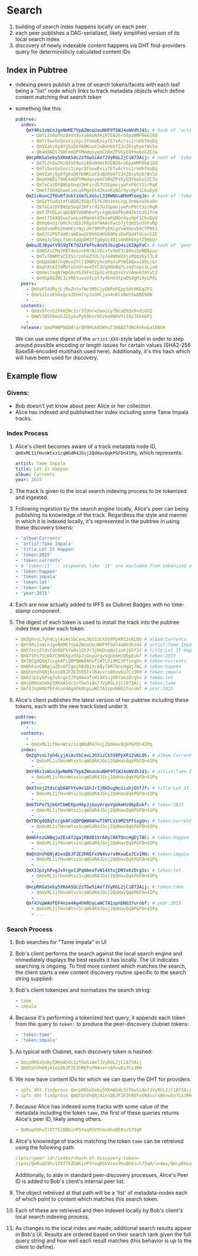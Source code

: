 # Search

1. building of search index happens locally on each peer
2. each peer publishes a DAG-serialized, likely simplified version of its local search index
2. discovery of newly indexable content happens via DHT find-providers query for deterministicly calculated content IDs

## Index in Pubtree

- indexing peers publish a tree of search tokens/facets with each leaf being a "list" node which links to track metadata objects which define content matching that search token
- something like this:
  ```yaml
  pubtree:
    index:
      QmY4Rs1sWinJgeNmME7VpAZWooUouNHF9TSWJ4oWVdhJ41: # hash of 'artist:Tame Impala'
        - QmTLZn8wTHzQ4Vh9vxi68uN4HiR7EB26ro6paNMP8k61GQ
        - QmTi5wvUuSnzs1joycSfoowEviytE7vAcrsciruHhTmuDq
        - QmVZahjQy8fgkxD6fKNKuuY2uBohbkf2JnZ6syhpkrWsSo
        - QmaHXADi79HCmmGPYMmdqvyemChRmZPVGyEQYmo6oS2C3a
      QmcpRKGaSeby5XKmA5dc2zTGwSiAe7JVyRGL2jCi873Aij: # hash of 'token:tame'
        - QmTLZn8wTHzQ4Vh9vxi68uN4HiR7EB26ro6paNMP8k61GQ
        - QmTi5wvUuSnzs1joycSfoowEviytE7vAcrsciruHhTmuDq
        - QmVZahjQy8fgkxD6fKNKuuY2uBohbkf2JnZ6syhpkrWsSo
        - QmaHXADi79HCmmGPYMmdqvyemChRmZPVGyEQYmo6oS2C3a
        - QmTeCatDYBWSpSoqV3HFsrdS7U3SpmojywFnP6tt5irRqK
        - Qmet7SbXQGwuCueLukMgk6tdZkeoKqNGr4yvHpF1CkuDyU
      QmZisKuoCZfDuRf3nkt1Xm7LXoScL31RWNGuAMeMTeogJe: # hash of 'token:love'
        - QmSzY5u4qtmfU8DR24SQzF5f6JNnzmxLoqLVnmbou56aAn
        - QmTeCatDYBWSpSoqV3HFsrdS7U3SpmojywFnP6tt5irRqK
        - QmYJPtDLaCqKUDBYUKWhKvPyckgWubXPKoAH3kth351YcW
        - Qmet7SbXQGwuCueLukMgk6tdZkeoKqNGr4yvHpF1CkuDyU
        - QmVq6eUjrUHckcUEbJF6pSdfWAAsFwi57jtdm5Sn5VFvRp
        - QmSdveHM1ShmHEjrNyLdkY9MYPyEKCgVvWXHvvbXCTP951
        - QmXJS1PUTdmRcxmDawUCBV6QdHV6NMxzDoFD44TULssSZE
        - Qmdq7c5kpLfsWi4aQpDM2T7g6pUz48iSdmKK6XyfZ9HkUr
      QmbuJEJBywtV9S9gTK7d21FkFhvAnV5J6iqD4siKZApFeC: # hash of 'genre:blues'
        - QmWSXsLMqSKBT4msxvkNrAivELvfvXmE3LQ9xzSoNBAyuz
        - QmTx78WMfVC5XSirzoheZYUL7yJe4WXW2XjvPDqVKy1JLX
        - QmbQm1W47hgHvo2Ytj1DNKVymc6KsXvPYW5AQxvi85LcGr
        - QmahXc6ZJdMUtu3xUrwveSYC5VqHHeBqTLzqdtops1LjaG
        - QmUmsfaqNtWpGXuYGZ6FeC2pSLvP6qhVoYvYAmo9J4YvtZ
        - QmVGpQGZWCJLVREtuwsUfcpt7y4bnH3tpaQQ4gHiRyLPXL
    peers:
      - QmVaPTddRyjLjMoZnYufWc5M5CjyGNPmFEpp5HtPKEqZFG
      - QmeSJ1cekSdxgzmJDnH7nyJu3HCjsU4nKCxNkh5wABE9HN
      - ...
    contents:
      - Qmdx97coS2FKH2Wc1sr3fUnrw3ooicyfBcaEKQx9vdiGU2
      - QmWV2B5h6esbJZXyksPyb9bxrHYzkeW8HVYit8vJbkk6Pz
      - ...
    release: QmUPWWPbGb8rpr8R9MsA8SWYuT39ADZfdNCKehoGa1BNGH
  ```

  We can use some digest of the `artist:XXX`-style label in order to step around possible encoding or length issues for certain values (SHA2-256 Base58-encoded multihash used here). Additionally, it's this hash which will have been used for discovery.


## Example flow

### Givens:
  - Bob doesn't yet know about peer Alice or her collection.
  - Alice has indexed and published her index including some Tame Impala tracks.

### Index Process

1. Alice's client becomes aware of a track metadata node ID, `QmUxML1ifHvnWtxz1cqWGdR4JGsj2QdHavQqkPGFDn41Pq`, which represents:
    ```yaml
    artist: Tame Impala
    title: Let It Happen
    album: Currents
    year: 2015
    ```

2. The track is given to the local search indexing process to be tokenized and ingested.

3. Following ingestion by the search engine locally, Alice's peer can being publishing its knowledge of the track. Regardless the style and manner in which it is indexed locally, it's represented in the pubtree in using these discovery tokens:

    ```yaml
    - 'album:Currents'
    - 'artist:Tame Impala'
    - 'title:Let It Happen'
    - 'token:2015'
    - 'token:currents'
    - # 'token:it' -- stopwords like 'it' are excluded from tokenized output
    - 'token:happen'
    - 'token:impala'
    - 'token:let'
    - 'token:tame'
    - 'year:2015'
    ```

4. Each are now actually added to IPFS as Clubnet Badges with no time-stamp component.

5. The digest of each token is used to install the track into the pubtree index tree under each token:

    ```yaml
    - QmZghvsL7yh4LyjAiAsSbCevL3G51zCk558PpXR12vKLQ5 # album:Currents
    - QmY4Rs1sWinJgeNmME7VpAZWooUouNHF9TSWJ4oWVdhJ41 # artist:Tame Impala
    - QmX7nojZtdsCqb68FhYw9x1GhJr3jNkDugNo1iuhjG5fJf # title:Let It Happen
    - QmbTSPe7SjbGYCbWEKpzHXpJjGoyUrqvVgUkmHzQ6pEukf # token:2015
    - QmTBCgdQ8qTccgkAFiQDPQWW8AhwT1WTLV19M25PfsxgUn # token:currents
    - QmNhFozGNBqjaZEsAf2gajRBd81XrA8y7ARTQncHgDj7AC # token:happen
    - QmQtUnVh6NjA1esQbJF2E3hREFxVN4vvrx8KvwEo7Cx1RH # token:impala
    - QmXJJpzyhPvgJvXrgx1JPq8AeaTvW14XtujDRYakzDcgSx # token:let
    - QmcpRKGaSeby5XKmA5dc2zTGwSiAe7JVyRGL2jCi873Aij # token:tame
    - Qmf4JVpWAUfEF4nze4Ag4hkRUyLwWCTA1spnbNG37urobf # year:2015
    ```

6. Alice's client publishes the latest version of her pubtree including these tokens, each with the new track listed under it.

    ```yaml
    pubtree:
      peers:
        - ...
      contents:
        - ...
        - QmUxML1ifHvnWtxz1cqWGdR4JGsj2QdHavQqkPGFDn41Pq
      index:
        QmZghvsL7yh4LyjAiAsSbCevL3G51zCk558PpXR12vKLQ5: # album:Currents
          - QmUxML1ifHvnWtxz1cqWGdR4JGsj2QdHavQqkPGFDn41Pq
          - ...
        QmY4Rs1sWinJgeNmME7VpAZWooUouNHF9TSWJ4oWVdhJ41: # artist:Tame Impala
          - QmUxML1ifHvnWtxz1cqWGdR4JGsj2QdHavQqkPGFDn41Pq
          - ...
        QmX7nojZtdsCqb68FhYw9x1GhJr3jNkDugNo1iuhjG5fJf: # title:Let It Happen
          - QmUxML1ifHvnWtxz1cqWGdR4JGsj2QdHavQqkPGFDn41Pq
          - ...
        QmbTSPe7SjbGYCbWEKpzHXpJjGoyUrqvVgUkmHzQ6pEukf: # token:2015
          - QmUxML1ifHvnWtxz1cqWGdR4JGsj2QdHavQqkPGFDn41Pq
          - ...
        QmTBCgdQ8qTccgkAFiQDPQWW8AhwT1WTLV19M25PfsxgUn: # token:currents
          - QmUxML1ifHvnWtxz1cqWGdR4JGsj2QdHavQqkPGFDn41Pq
          - ...
        QmNhFozGNBqjaZEsAf2gajRBd81XrA8y7ARTQncHgDj7AC: # token:happen
          - QmUxML1ifHvnWtxz1cqWGdR4JGsj2QdHavQqkPGFDn41Pq
          - ...
        QmQtUnVh6NjA1esQbJF2E3hREFxVN4vvrx8KvwEo7Cx1RH: # token:impala
          - QmUxML1ifHvnWtxz1cqWGdR4JGsj2QdHavQqkPGFDn41Pq
          - ...
        QmXJJpzyhPvgJvXrgx1JPq8AeaTvW14XtujDRYakzDcgSx: # token:let
          - QmUxML1ifHvnWtxz1cqWGdR4JGsj2QdHavQqkPGFDn41Pq
          - ...
        QmcpRKGaSeby5XKmA5dc2zTGwSiAe7JVyRGL2jCi873Aij: # token:tame
          - QmUxML1ifHvnWtxz1cqWGdR4JGsj2QdHavQqkPGFDn41Pq
          - ...
        Qmf4JVpWAUfEF4nze4Ag4hkRUyLwWCTA1spnbNG37urobf: # year:2015
          - QmUxML1ifHvnWtxz1cqWGdR4JGsj2QdHavQqkPGFDn41Pq
          - ...
    ```

### Search Process

1. Bob searches for "Tame Impala" in UI

2. Bob's client performs the search against the local search engine and immediately displays the best results it has locally. The UI indicates searching is ongoing. To find more content which matches the search, the client starts a new content discovery routine specific to the search string supplied:

2. Bob's client tokenizes and normalizes the search string:
    ```yaml
    - tame
    - impala
    ```

3. Because it's performing a tokenized text query, it appends each token from the query to `token:` to produce the peer-discovery clubnet tokens:
    ```yaml
    - 'token:tame'
    - 'token:impala'
    ```

4. As typical with Clubnet, each discovery token is hashed:
    ```yaml
    - QmcpRKGaSeby5XKmA5dc2zTGwSiAe7JVyRGL2jCi873Aij
    - QmQtUnVh6NjA1esQbJF2E3hREFxVN4vvrx8KvwEo7Cx1RH
    ```

5. We now have content IDs for which we can query the DHT for providers.
    ```yaml
    - ipfs dht findprovs QmcpRKGaSeby5XKmA5dc2zTGwSiAe7JVyRGL2jCi873Aij
    - ipfs dht findprovs QmQtUnVh6NjA1esQbJF2E3hREFxVN4vvrx8KvwEo7Cx1RH
    ```

6. Because Alice has indexed some tracks with some value of the metadata including the token `tame`, the first of these queries returns Alice's peer ID, likely among others.
    ```yaml
    - QmRuqS9hv17XT752DBKinP5YxqKSVVtmv9huQEKsch75qR
    ```

7. Alice's knowledge of tracks matching the token `tame` can be retreived using the following path:

    ```yaml
    /ipns/<peer-id>/index/<hash-of-discovery-token>
    /ipns/QmRuqS9hv17XT752DBKinP5YxqKSVVtmv9huQEKsch75qR/index/QmcpRKGaSeby5XKmA5dc2zTGwSiAe7JVyRGL2jCi873Aij
    ```

    Additionally, to aide in standard peer-discovery processes, Alice's Peer ID is added to Bob's client's internal peer list.

8. The object retreived at that path will be a 'list' of metadata-nodes each of which point to content which matches this search token.

9. Each of these are retrieved and then indexed locally by Bob's client's local search indexing process.

10. As changes to the local index are made, additional search results appear in Bob's UI. Results are ordered based on their search rank given the full query string and how well each result matches (this behavior is up to the client to define).
